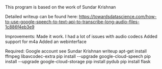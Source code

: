 This program is based on the work of Sundar Krishnan

Detailed writeup can be found here:
https://towardsdatascience.com/how-to-use-google-speech-to-text-api-to-transcribe-long-audio-files-1c886f4eb3e9


Improvements:
Made it work. I had a lot of issues with audio codecs
Added support for m4a
Added an webinterface


Required:
Google account see Sundar Krishnan writeup
apt-get install ffmpeg libavcodec-extra
pip install --upgrade google-cloud-speech
pip install --upgrade google-cloud-storage
pip install pydub
pip install flask